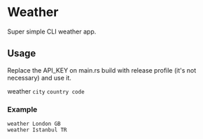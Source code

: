 # Weather
Super simple CLI weather app.

## Usage 
Replace the API_KEY on main.rs build with release profile (it's not necessary) and use it.

weather `city` `country code`

### Example
```
weather London GB
weather Istanbul TR
```